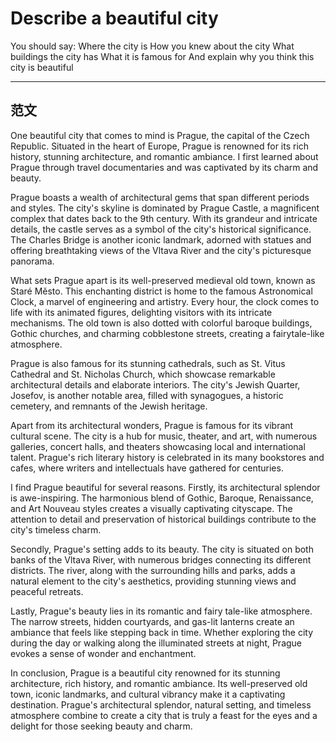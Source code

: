 # Describe a beautiful city
You should say:
    Where the city is
    How you knew about the city
    What buildings the city has
    What it is famous for
    And explain why you think this city is beautiful

---
## 范文
One beautiful city that comes to mind is Prague, the capital of the Czech Republic. Situated in the heart of Europe, Prague is renowned for its rich history, stunning architecture, and romantic ambiance. I first learned about Prague through travel documentaries and was captivated by its charm and beauty.

Prague boasts a wealth of architectural gems that span different periods and styles. The city's skyline is dominated by Prague Castle, a magnificent complex that dates back to the 9th century. With its grandeur and intricate details, the castle serves as a symbol of the city's historical significance. The Charles Bridge is another iconic landmark, adorned with statues and offering breathtaking views of the Vltava River and the city's picturesque panorama.

What sets Prague apart is its well-preserved medieval old town, known as Staré Město. This enchanting district is home to the famous Astronomical Clock, a marvel of engineering and artistry. Every hour, the clock comes to life with its animated figures, delighting visitors with its intricate mechanisms. The old town is also dotted with colorful baroque buildings, Gothic churches, and charming cobblestone streets, creating a fairytale-like atmosphere.

Prague is also famous for its stunning cathedrals, such as St. Vitus Cathedral and St. Nicholas Church, which showcase remarkable architectural details and elaborate interiors. The city's Jewish Quarter, Josefov, is another notable area, filled with synagogues, a historic cemetery, and remnants of the Jewish heritage.

Apart from its architectural wonders, Prague is famous for its vibrant cultural scene. The city is a hub for music, theater, and art, with numerous galleries, concert halls, and theaters showcasing local and international talent. Prague's rich literary history is celebrated in its many bookstores and cafes, where writers and intellectuals have gathered for centuries.

I find Prague beautiful for several reasons. Firstly, its architectural splendor is awe-inspiring. The harmonious blend of Gothic, Baroque, Renaissance, and Art Nouveau styles creates a visually captivating cityscape. The attention to detail and preservation of historical buildings contribute to the city's timeless charm.

Secondly, Prague's setting adds to its beauty. The city is situated on both banks of the Vltava River, with numerous bridges connecting its different districts. The river, along with the surrounding hills and parks, adds a natural element to the city's aesthetics, providing stunning views and peaceful retreats.

Lastly, Prague's beauty lies in its romantic and fairy tale-like atmosphere. The narrow streets, hidden courtyards, and gas-lit lanterns create an ambiance that feels like stepping back in time. Whether exploring the city during the day or walking along the illuminated streets at night, Prague evokes a sense of wonder and enchantment.

In conclusion, Prague is a beautiful city renowned for its stunning architecture, rich history, and romantic ambiance. Its well-preserved old town, iconic landmarks, and cultural vibrancy make it a captivating destination. Prague's architectural splendor, natural setting, and timeless atmosphere combine to create a city that is truly a feast for the eyes and a delight for those seeking beauty and charm.